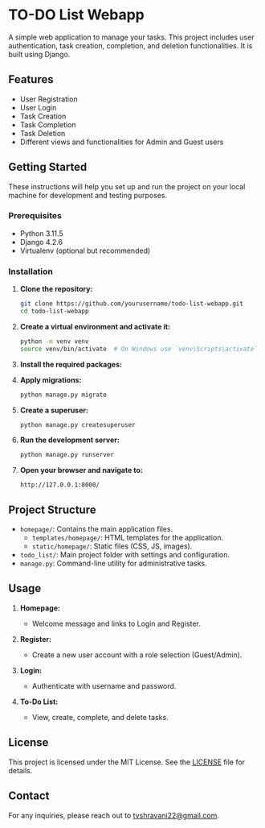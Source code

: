 # TO-DO List Webapp

A simple web application to manage your tasks. This project includes user authentication, task creation, completion, and deletion functionalities. It is built using Django.

## Features

- User Registration
- User Login
- Task Creation
- Task Completion
- Task Deletion
- Different views and functionalities for Admin and Guest users

## Getting Started

These instructions will help you set up and run the project on your local machine for development and testing purposes.

### Prerequisites

- Python 3.11.5
- Django 4.2.6
- Virtualenv (optional but recommended)

### Installation

1. **Clone the repository:**

    ```bash
    git clone https://github.com/yourusername/todo-list-webapp.git
    cd todo-list-webapp
    ```

2. **Create a virtual environment and activate it:**

    ```bash
    python -m venv venv
    source venv/bin/activate  # On Windows use `venv\Scripts\activate`
    ```

3. **Install the required packages:**


4. **Apply migrations:**

    ```bash
    python manage.py migrate
    ```

5. **Create a superuser:**

    ```bash
    python manage.py createsuperuser
    ```

6. **Run the development server:**

    ```bash
    python manage.py runserver
    ```

7. **Open your browser and navigate to:**

    ```
    http://127.0.0.1:8000/
    ```

## Project Structure

- `homepage/`: Contains the main application files.
  - `templates/homepage/`: HTML templates for the application.
  - `static/homepage/`: Static files (CSS, JS, images).
- `todo_list/`: Main project folder with settings and configuration.
- `manage.py`: Command-line utility for administrative tasks.

## Usage

1. **Homepage:**
   - Welcome message and links to Login and Register.

2. **Register:**
   - Create a new user account with a role selection (Guest/Admin).

3. **Login:**
   - Authenticate with username and password.

4. **To-Do List:**
   - View, create, complete, and delete tasks.

## License

This project is licensed under the MIT License. See the [LICENSE](LICENSE) file for details.

## Contact

For any inquiries, please reach out to [tvshravani22@gmail.com](mailto:tvshravani22@gmail.com).
